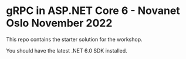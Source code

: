 # gRPC in ASP.NET Core 6 - Novanet Oslo November 2022

This repo contains the starter solution for the workshop.

You should have the latest .NET 6.0 SDK installed.
